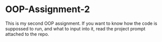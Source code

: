 # OOP-Assignment-2
This is my second OOP assignment. 
If you want to know how the code is suppossed to run, and what to input into it, read the project prompt attached to the repo. 
